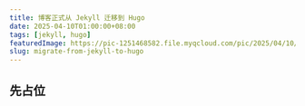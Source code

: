 ```yaml
---
title: 博客正式从 Jekyll 迁移到 Hugo
date: 2025-04-10T01:00:00+08:00
tags: [jekyll, hugo]
featuredImage: https://pic-1251468582.file.myqcloud.com/pic/2025/04/10/1KhQj8.jpeg
slug: migrate-from-jekyll-to-hugo
---
```


## 先占位
